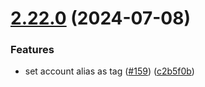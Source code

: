 # [2.22.0](https://github.com/observeinc/terraform-aws-collection/compare/v2.21.0...v2.22.0) (2024-07-08)


### Features

* set account alias as tag ([#159](https://github.com/observeinc/terraform-aws-collection/issues/159)) ([c2b5f0b](https://github.com/observeinc/terraform-aws-collection/commit/c2b5f0bf93d27a94835d1a02f6c20d00b5c1df71))



